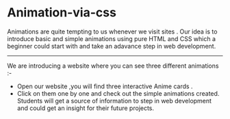 # Animation-via-css
Animations are quite tempting to us whenever we visit sites . Our idea is to introduce basic and simple animations using pure HTML and CSS which a beginner could start with and take an adavance step  in web development.
************************************************************************************************************************************************************
We are introducing a  website where you can see three different animations :-
 * Open our website ,you will find three interactive Anime cards .
 * Click on them one by one and check out the simple animations created. 
 Students will get a source of information to step in web development  and could get an insight for their future projects.
